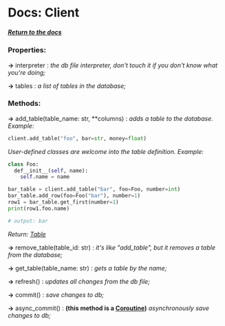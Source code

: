 # Docs: Client

##### [Return to the docs](https://github.com/HidekiHrk/JLDB/blob/master/docs/main.md)

### Properties:

**->** interpreter : *the db file interpreter, don't touch it if you don't know what you're doing;*

**->** tables : *a list of tables in the database;*

### Methods:

**->** add_table(table_name: str, **columns) : *adds a table to the database. Example:*
```python
client.add_table("foo", bar=str, money=float)
```
*User-defined classes are welcome into the table definition. Example:*
```python
class Foo:
  def__init__(self, name):
    self.name = name

bar_table = client.add_table("bar", foo=Foo, number=int)
bar_table.add_row(foo=Foo("bar"), number=1)
row1 = bar_table.get_first(number=1)
print(row1.foo.name)

# output: bar
```
*Return: [Table](https://github.com/HidekiHrk/JLDB/blob/master/docs/table.md)*

**->** remove_table(table_id: str) : *it's like "add_table", but it removes a table from the database;*

**->** get_table(table_name: str) : *gets a table by the name;*

**->** refresh() : *updates all changes from the db file;*

**->** commit() : *save changes to db;*

**->** async_commit() : __**(this method is a [Coroutine](https://docs.python.org/3/library/asyncio-task.html))**__ *asynchronously save changes to db;*